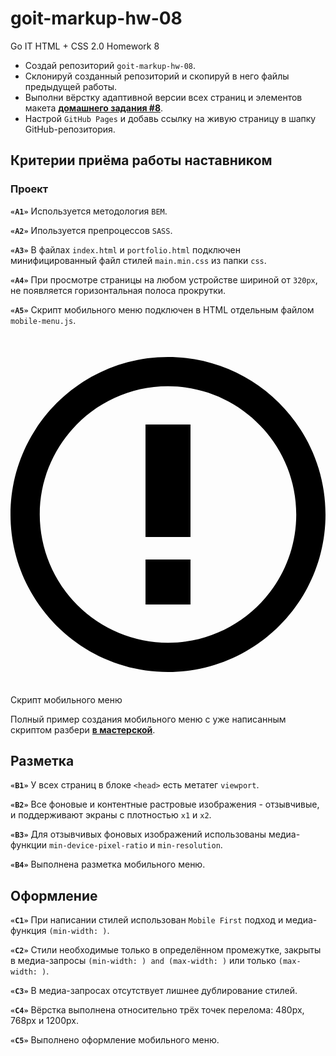 # goit-markup-hw-08
Go IT HTML + CSS 2.0 Homework 8

<div class="theme-doc-markdown markdown"><ul><li>Создай репозиторий <code>goit-markup-hw-08</code>.</li><li>Склонируй созданный репозиторий и скопируй в него файлы предыдущей работы.</li><li>Выполни вёрстку адаптивной версии всех страниц и элементов макета
<a href="https://www.figma.com/file/1ehrLBauvVFu4mVhxsHzyZ/Web-Studio-(Version-2.1)?node-id=3%3A7653" target="_blank" rel="noopener noreferrer"><strong>домашнего задания #8</strong></a>.</li><li>Настрой <code>GitHub Pages</code> и добавь ссылку на живую страницу в шапку
GitHub-репозитория.</li></ul><h2 class="anchor anchorWithHideOnScrollNavbar_WYt5" id="критерии-приёма-работы-наставником">Критерии приёма работы наставником<a class="hash-link" href="#критерии-приёма-работы-наставником" title="Прямая ссылка на этот заголовок">​</a></h2><h3 class="anchor anchorWithHideOnScrollNavbar_WYt5" id="проект">Проект<a class="hash-link" href="#проект" title="Прямая ссылка на этот заголовок">​</a></h3><p><strong><code>«A1»</code></strong> Используется методология <code>BEM</code>.</p><p><strong><code>«A2»</code></strong> Ипользуется препроцессов <code>SASS</code>.</p><p><strong><code>«A3»</code></strong> В файлах <code>index.html</code> и <code>portfolio.html</code> подключен минифицированный
файл стилей <code>main.min.css</code> из папки <code>css</code>.</p><p><strong><code>«A4»</code></strong> При просмотре страницы на любом устройстве шириной от <code>320px</code>, не
появляется горизонтальная полоса прокрутки.</p><p><strong><code>«A5»</code></strong> Скрипт мобильного меню подключен в HTML отдельным файлом
<code>mobile-menu.js</code>.</p><div class="theme-admonition theme-admonition-info alert alert--info admonition_LlT9"><div class="admonitionHeading_tbUL"><span class="admonitionIcon_kALy"><svg viewBox="0 0 14 16"><path fill-rule="evenodd" d="M7 2.3c3.14 0 5.7 2.56 5.7 5.7s-2.56 5.7-5.7 5.7A5.71 5.71 0 0 1 1.3 8c0-3.14 2.56-5.7 5.7-5.7zM7 1C3.14 1 0 4.14 0 8s3.14 7 7 7 7-3.14 7-7-3.14-7-7-7zm1 3H6v5h2V4zm0 6H6v2h2v-2z"></path></svg></span>Скрипт мобильного меню</div><div class="admonitionContent_S0QG"><p>Полный пример создания мобильного меню с уже написанным скриптом разбери
<a href="https://github.com/goitacademy/mobile-menu-workshop" target="_blank" rel="noopener noreferrer"><strong>в мастерской</strong></a>.</p></div></div><h2 class="anchor anchorWithHideOnScrollNavbar_WYt5" id="разметка">Разметка<a class="hash-link" href="#разметка" title="Прямая ссылка на этот заголовок">​</a></h2><p><strong><code>«B1»</code></strong> У всех страниц в блоке <code>&lt;head&gt;</code> есть метатег <code>viewport</code>.</p><p><strong><code>«B2»</code></strong> Все фоновые и контентные растровые изображения - отзывчивые, и
поддерживают экраны с плотностью <code>x1</code> и <code>x2</code>.</p><p><strong><code>«B3»</code></strong> Для отзывчивых фоновых изображений использованы медиа-функции
<code>min-device-pixel-ratio</code> и <code>min-resolution</code>.</p><p><strong><code>«B4»</code></strong> Выполнена разметка мобильного меню.</p><h2 class="anchor anchorWithHideOnScrollNavbar_WYt5" id="оформление">Оформление<a class="hash-link" href="#оформление" title="Прямая ссылка на этот заголовок">​</a></h2><p><strong><code>«C1»</code></strong> При написании стилей использован <code>Mobile First</code> подход и
медиа-функция <code>(min-width: )</code>.</p><p><strong><code>«C2»</code></strong> Стили необходимые только в определённом промежутке, закрыты в
медиа-запросы <code>(min-width: ) and (max-width: )</code> или только <code>(max-width: )</code>.</p><p><strong><code>«C3»</code></strong> В медиа-запросах отсутствует лишнее дублирование стилей.</p><p><strong><code>«C4»</code></strong> Вёрстка выполнена относительно трёх точек перелома: 480px, 768px и
1200px.</p><p><strong><code>«C5»</code></strong> Выполнено оформление мобильного меню.</p></div>
